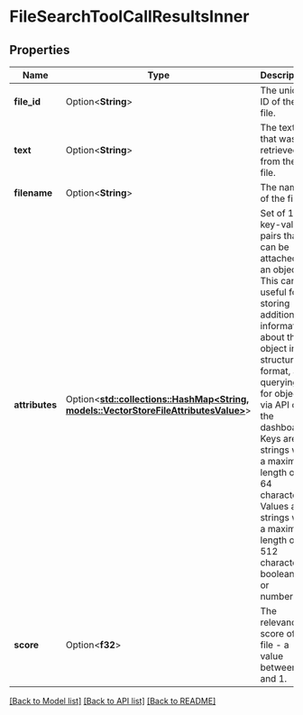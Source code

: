 # FileSearchToolCallResultsInner

## Properties

Name | Type | Description | Notes
------------ | ------------- | ------------- | -------------
**file_id** | Option<**String**> | The unique ID of the file.  | [optional]
**text** | Option<**String**> | The text that was retrieved from the file.  | [optional]
**filename** | Option<**String**> | The name of the file.  | [optional]
**attributes** | Option<[**std::collections::HashMap<String, models::VectorStoreFileAttributesValue>**](VectorStoreFileAttributes_value.md)> | Set of 16 key-value pairs that can be attached to an object. This can be  useful for storing additional information about the object in a structured  format, and querying for objects via API or the dashboard. Keys are strings  with a maximum length of 64 characters. Values are strings with a maximum  length of 512 characters, booleans, or numbers.  | [optional]
**score** | Option<**f32**> | The relevance score of the file - a value between 0 and 1.  | [optional]

[[Back to Model list]](../README.md#documentation-for-models) [[Back to API list]](../README.md#documentation-for-api-endpoints) [[Back to README]](../README.md)


